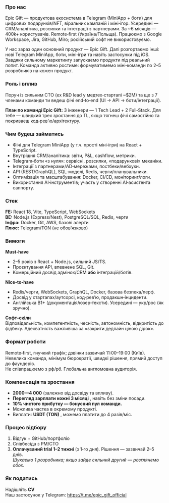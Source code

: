 ### Про нас

Epic Gift — продуктова екосистема в Telegram (MiniApp + боти) для цифрових
подарунків/NFT, віральних кампаній і міні‑ігор. Усередині — CRM/аналітика,
розсилки та інтеграції з партнерами. За ~6 місяців — 400k+ користувачів.
Remote‑first (Україна/Польща). Працюємо з Google Workspace, Jira, GitHub,
Miro; російський софт не використовуємо.

У нас зараз один основний продукт — Epic Gift. Далі розгортаємо інші: нові
Telegram MiniApp, боти, міні‑ігри та навіть застосунки під iOS. Завдяки
сильному маркетингу запускаємо продукти під реальний попит. Команда активно
ростиме: формуватимемо міні‑команди по 2–5 розробників на кожен продукт.

### Роль і вплив

Поруч із сильним CTO (ex R&D lead у медтех‑стартапі ~$2M) та ще з 7 членами
команди ти ведеш фічі end‑to‑end (UI → API → боти/інтеграції).

**План по команді Epic Gift:** 3 інженери — 1 Tech Lead + 2 Full‑Stack. Для
тебе — швидкий трек зростання до TL, якщо тягнеш фічі самостійно та покриваєш
код‑рев’ю/архітектуру.

### Чим будеш займатись

  * Фічі для Telegram MiniApp (у т.ч. прості міні‑ігри) на React + TypeScript.
  * Внутрішня CRM/аналітика: звіти, P&L, cashflow, метрики.
  * Telegram‑боти «з нуля»: сервісні, розсилки, «подарункові» механіки.
  * Інтеграції з партнерами/AD‑мережами, постбеки/вебхуки.
  * API (REST/GraphQL), SQL‑моделі, Redis, черги/планувальники.
  * Оптимізація та масштабування: Docker, CI/CD, моніторинг/логи.
  * Використання AI‑інструментів; участь у створенні AI‑асистента саппорту.

### Стек

**FE:** React 18, Vite, TypeScript, WebSockets  
**BE:** Node.js (Express/Nest), PostgreSQL/SQL, Redis, черги  
**Інфра:** Docker, Git, AWS, базові алерти  
**Плюс:** Telegram/TON (не обов’язково)

### Вимоги

**Must‑have**

  * 2–5 років з React + Node.js, сильний JS/TS.
  * Проєктування API, впевнене SQL, Git.
  * Комерційний досвід адмінок/CRM **або** інтеграцій/ботів.

**Nice‑to‑have**

  * Redis/черги, WebSockets, GraphQL, Docker, базова безпека/перф.
  * Досвід у стартапах/аутсорсі, код‑рев’ю, продакшн‑інциденти.
  * Англійська B1+ (документація/юзер‑тексти). Усередині — укр/рос (як зручно).

**Софт‑скіли**  
Відповідальність, компетентність, чесність, автономність, відкритість до
фідбеку. Адекватність важливіша за «закрити дедлайн ціною дірок».

### Формат роботи

Remote‑first, гнучкий графік; дзвінки зазвичай 11:00–19:00 (Київ).  
Невелика команда, мінімум бюрократії, швидкі рішення, прямий доступ до
фаундерів.  
Не співпрацюємо з рф/рб. Глобальна англомовна аудиторія.

### Компенсація та зростання

  * **$2 000—$4 000** (залежно від досвіду та впливу).
  * **Перегляд зарплати кожні 3 місяці** , навіть без зміни посади.
  * **10% чистого прибутку — бонусний пул команди.**
  * Можлива частка в окремому продукті.
  * Виплати: **USDT (TON)** , можемо платити до 4 разів/міс.

### Процес відбору

  1. Відгук + GitHub/портфоліо
  2. Співбесіда з PM/CTO
  3. **Оплачуваний trial 1–2 тижні** (з 1‑го дня). Рішення — зазвичай 2–5 днів.  
_Шукаємо 1 розробника; якщо зайде сильний другий — розглянемо обох._

### Як податись

Надішліть **CV**  
Наш застосунок у Telegram: https://t.me/epic_gift_official